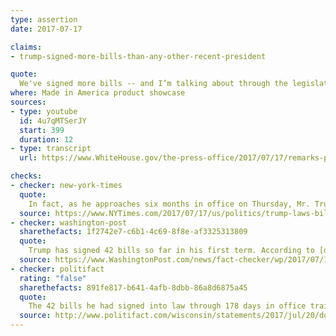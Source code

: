 ```yaml
---
type: assertion
date: 2017-07-17

claims:
- trump-signed-more-bills-than-any-other-recent-president

quote:
  We've signed more bills -- and I’m talking about through the legislature -- than any President ever.  For a while, Harry Truman had us, and now I think we have everybody, Mike.
where: Made in America product showcase
sources:
- type: youtube
  id: 4u7qMTSerJY
  start: 399
  duration: 12
- type: transcript
  url: https://www.WhiteHouse.gov/the-press-office/2017/07/17/remarks-president-trump-made-america-product-showcase

checks:
- checker: new-york-times
  quote:
    In fact, as he approaches six months in office on Thursday, Mr. Trump is slightly behind the lawmaking pace for the past six presidents, who as a group signed an average of 43 bills during the same period. And an analysis of the bills Mr. Trump signed shows that about half were minor and inconsequential, passed by Congress with little debate. Among recent presidents, both the total number of bills he signed and the legislation’s substance make Mr. Trump about average.
  source: https://www.NYTimes.com/2017/07/17/us/politics/trump-laws-bills.html
- checker: washington-post
  sharethefacts: 1f2742e7-c6b1-4c69-8f8e-af3325313809
  quote:
    Trump has signed 42 bills so far in his first term. According to [data compiled by GovTrack](https://www.govtrack.us/congress/bills/statistics), as of July 17, Jimmy Carter had signed 70 bills, George H.W. Bush had signed 55, and Bill Clinton had signed 50.
  source: https://www.WashingtonPost.com/news/fact-checker/wp/2017/07/17/no-president-trump-youve-havent-signed-more-bills-than-any-president/
- checker: politifact
  rating: "false"
  sharethefacts: 891fe817-b641-4afb-8dbb-86a8d6875a45
  quote:
    The 42 bills he had signed into law through 178 days in office trails the number signed by at least six other presidents at that point in their presidencies.
  source: http://www.politifact.com/wisconsin/statements/2017/jul/20/donald-trump/donald-trump-not-close-claiming-he-has-signed-more/
---
```


